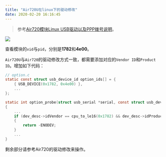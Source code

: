 ```yaml
---
title: "Air720U在linux下的驱动修改"
date: 2020-02-20 16:16:45
---
```


> 参考[Air720模块Linux USB驱动以及PPP拨号说明](http://doc.openluat.com/article/419/0)。

![](http://doc.openluat.com/api/static/editormd/php/../uploads/5_97752.png)

查看模块的`vid`与`pid`，分别是**1782**和**4e00**。

`Air720U`与`Air720`的驱动修改方式一致，都需要添加对应的`Vendor ID`和`Product ID`。增加如下代码：

```c
// option.c
static const struct usb_device_id option_ids[] = {
	{ USB_DEVICE(0x1782, 0x4e00) },
	...
};

static int option_probe(struct usb_serial *serial, const struct usb_device_id *id)
{
	...
	if (dev_desc->idVendor == cpu_to_le16(0x1782) && dev_desc->idProduct == cpu_to_le16(0x4e00) && iface_desc->bInterfaceNumber <= 1)
	{
		return -ENODEV;
	}
	...
}
```

剩余部分请参考Air720的驱动修改来操作。
